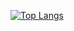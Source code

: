 
[![Top Langs](https://github-readme-stats.vercel.app/api/top-langs/?username=miskaslzickou)](https://github.com/miskaslzickou/github-readme-stats)





